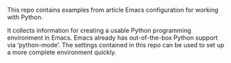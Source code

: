 This repo contains examples from article Emacs configuration for working with Python.

It collects information for creating a usable Python programming environment in Emacs.
Emacs already has out-of-the-box Python support via ‘python-mode’. The settings contained in this repo can be used to set up a more complete environment quickly.
